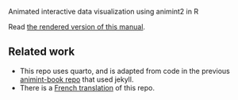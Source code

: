 Animated interactive data visualization using animint2 in R

Read [the rendered version of this manual](https://animint-manual-en.netlify.app/).

## Related work

* This repo uses quarto, and is adapted from code in the previous [animint-book repo](https://github.com/tdhock/animint-book) that used jekyll.
* There is a [French translation](https://github.com/animint/animint-manual-fr) of this repo.
